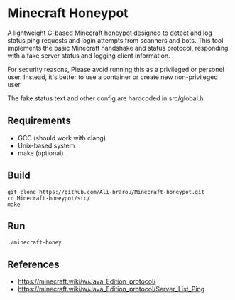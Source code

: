 # Minecraft Honeypot

A lightweight C-based Minecraft honeypot designed to detect and log status ping requests and login attempts from scanners and bots. 
This tool implements the basic Minecraft handshake and status protocol, responding with a fake server status and logging client information. 

For security reasons, Please avoid running this as a privileged or personel user.
Instead, it's better to use a container or create new non-privileged user

The fake status text and other config are hardcoded in src/global.h

## Requirements 
- GCC (should work with clang)
- Unix-based system 
- make (optional)

## Build 
``` 
git clone https://github.com/Ali-brarou/Minecraft-honeypot.git
cd Minecraft-honeypot/src/
make
```

## Run 
```
./minecraft-honey
```

## References 
- https://minecraft.wiki/w/Java_Edition_protocol/
- https://minecraft.wiki/w/Java_Edition_protocol/Server_List_Ping
